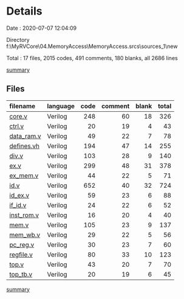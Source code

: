 # Details

Date : 2020-07-07 12:04:09

Directory f:\MyRVCore\04.MemoryAccess\MemoryAccess.srcs\sources_1\new

Total : 17 files,  2015 codes, 491 comments, 180 blanks, all 2686 lines

[summary](results.md)

## Files
| filename | language | code | comment | blank | total |
| :--- | :--- | ---: | ---: | ---: | ---: |
| [core.v](/core.v) | Verilog | 248 | 60 | 18 | 326 |
| [ctrl.v](/ctrl.v) | Verilog | 20 | 19 | 4 | 43 |
| [data_ram.v](/data_ram.v) | Verilog | 49 | 22 | 7 | 78 |
| [defines.vh](/defines.vh) | Verilog | 194 | 47 | 14 | 255 |
| [div.v](/div.v) | Verilog | 103 | 28 | 9 | 140 |
| [ex.v](/ex.v) | Verilog | 299 | 48 | 31 | 378 |
| [ex_mem.v](/ex_mem.v) | Verilog | 44 | 22 | 5 | 71 |
| [id.v](/id.v) | Verilog | 652 | 40 | 32 | 724 |
| [id_ex.v](/id_ex.v) | Verilog | 59 | 23 | 6 | 88 |
| [if_id.v](/if_id.v) | Verilog | 24 | 22 | 6 | 52 |
| [inst_rom.v](/inst_rom.v) | Verilog | 16 | 20 | 4 | 40 |
| [mem.v](/mem.v) | Verilog | 105 | 23 | 9 | 137 |
| [mem_wb.v](/mem_wb.v) | Verilog | 29 | 22 | 5 | 56 |
| [pc_reg.v](/pc_reg.v) | Verilog | 30 | 23 | 7 | 60 |
| [regfile.v](/regfile.v) | Verilog | 80 | 33 | 10 | 123 |
| [top.v](/top.v) | Verilog | 43 | 20 | 7 | 70 |
| [top_tb.v](/top_tb.v) | Verilog | 20 | 19 | 6 | 45 |

[summary](results.md)